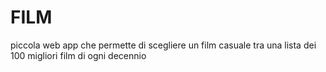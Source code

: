 # FILM
piccola web app che permette di scegliere un film casuale tra una lista dei 100 migliori film di ogni decennio
